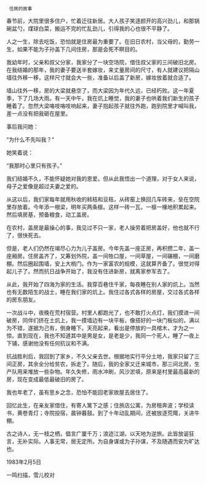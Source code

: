      住房的故事 

  春节前，大院里很多住户，忙着迁往新居。大人孩子笑逐颜开的高兴劲儿，和那锅碗盆勺，煤球白菜，搬运不完的忙乱劲儿，引得我的心也很不平静了。 

  人之一生，除去吃饭，恐怕就是住房最为重要了。在旧日农村，当父母的，勤劳一生，如果不能为子孙盖下几间住房，那是会死不瞑目的。 

  我幼年时，父亲和叔父分家，我家分了一块空场院，借住叔父家的三间破旧北房。在我结婚的那年，我的妻子要送半套嫁妆，来丈量房间的尺寸，有人就建议把隔山墙往外移一移，这样尺寸就会大一些，准备以后盖了新房，嫁妆放着就合适了。 

  墙山往外一移，房的大梁就悬空了，而大梁因为年代久远，已经朽败。这一年夏季，下了几场大雨。有一天中午，我在炕上睡觉，我的妻子也哄着我们新生的孩子睡着了。忽然大梁咯吱咯吱响起来，妻子抱起孩子就往外跑，跑到院里才喊叫我，差一点没有把我砸在屋里。 

  事后我问她： 

  “为什么不先叫我？” 

  她笑着说： 

  “我那时心里只有孩子。” 

  我们结婚不久，不能怀疑她对我的恩爱。但从此我悟出一个道理，对于女人来说，母子之爱像是超过夫妻之爱的。 

  从这以后，我们家每年就用秋收的秫秸和豆秸，从砖窑上换回几车砖来，垒在空院里存放着。今年添一根梁，明年买两条檩。这样一砖一瓦，一檩一椽地积累起来。然后填房基，预备粮食，动工盖房。 

  在农村，盖房是最操心的事，我见过不只一家，老人操劳着把房盖好，他也就不行了，很快死去。 

  但是，老人们仍然在竭尽心力为儿子盖房。今年先盖一座正房，再积攒二年，盖一座厢房。住房盖齐了，又筹划外院，盖一间牲口屋，一间草屋，一间碾棚，一间磨棚。然后圈起围墙，安上大梢门。作为一家富农的规模，这就算齐备了。很觉对得起儿子了。然而抗日战争开始了，我没有住进新房，就离家参军去了。 

  从此，我开始了四海为家的生活。我穿百巷住千家，每夜睡在别人家的炕上。当然也有无数陌生的战士，睡在我们家的炕上。我住过各式各样的房屋，交过各式各样的房东朋友。 

  一次战斗中，夜晚在荒村宿营。村里人都跑光了，也不敢打火点灯，我们摸进一间破房，同伴们挤在土炕上，我一摸墙边有一块平板，像搭好的一块门板似的，满以为不错，遂据为己有，倒身睡下。天亮起来，看出是停放的一具棺木，才为之一惊。直到现在，我也不知道其中是男是女，是老是少，我同一个死人，睡了一夜上下铺，感谢他没有任何抗议和不满。 

  抗战胜利后，我回到了家乡，不久父亲去世。根据地实行平分土地，我家只留了三间正房，其余全分给贫农，拆走了。随后，我的全家又迁来城市，那三间北房，生产队用来堆放一些杂物。年久失修，雨水冲刷，风沙淤填，原来是村里最高最新的房，现在变成最低最破旧的房了。 

  我也年老了，虽有思乡之念，恐怕不能回老家故屋去居住了。 

  回忆此生，在亲友家借住，有寄人篱下之感；住旅店公寓，为房租奔波；学校读书，黄卷青灯；寺院投宿，晨钟暮鼓。到了十年动乱期间，还被放逐荒陬，关进牛棚。 

  古之诗人，无一枝之栖，倡言广厦千万；浪迹江湖，以天地为逆旅。此皆放诞狂言，无补实际。人事无常，居无定所。为自身谋或为子孙谋，不及随遇而安为旷达也。 

  1983年2月5日 

  一鸣扫描，雪儿校对 

